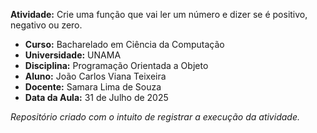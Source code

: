 **Atividade:** Crie uma função que vai ler um número e dizer se é positivo, negativo ou zero.

- **Curso:** Bacharelado em Ciência da Computação
- **Universidade:** UNAMA
- **Disciplina:** Programação Orientada a Objeto
- **Aluno:** João Carlos Viana Teixeira
- **Docente:** Samara Lima de Souza
- **Data da Aula:** 31 de Julho de 2025  

_Repositório criado com o intuito de registrar a execução da atividade._
